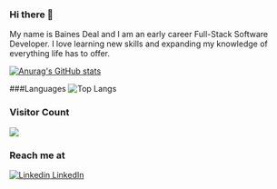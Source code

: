 ### Hi there 👋

My name is Baines Deal and I am an early career Full-Stack Software Developer. I love learning new skills and expanding my knowledge of everything life has to offer.
<!--
**BainesD/BainesD** is a ✨ _special_ ✨ repository because its `README.md` (this file) appears on your GitHub profile.

Here are some ideas to get you started:

- 🔭 I’m currently working on ...
- 🌱 I’m currently learning ...
- 👯 I’m looking to collaborate on ...
- 🤔 I’m looking for help with ...
- 💬 Ask me about ...
- 📫 How to reach me: ...
- 😄 Pronouns: ...
- ⚡ Fun fact: ...
-->

[![Anurag's GitHub stats](https://github-readme-stats.vercel.app/api?username=BainesD)](https://github.com/anuraghazra/github-readme-stats)

###Languages
![Top Langs](https://github-readme-stats.vercel.app/api/top-langs/?username=myusername&theme=tokyonight)

### Visitor Count
<img src="https://profile-counter.glitch.me/BainesD/count.svg" />

### Reach me at
[![Linkedin](https://i.stack.imgur.com/gVE0j.png) LinkedIn](https://www.linkedin.com/in/baines-deal/)
